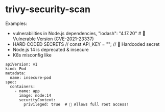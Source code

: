 # trivy-security-scan

Examples: 
- vulnerabilities in Node.js dependencies, "lodash": "4.17.20" # 🚨 Vulnerable Version (CVE-2021-23337)
- HARD CODED SECRETS   // const API_KEY = ""; // 🚨 Hardcoded secret
- Node.js 14 is deprecated & insecure
- K8s misconfig like 
```
apiVersion: v1
kind: Pod
metadata:
  name: insecure-pod
spec:
  containers:
    - name: app
      image: node:14
      securityContext:
        privileged: true  # 🚨 Allows full root access!
```